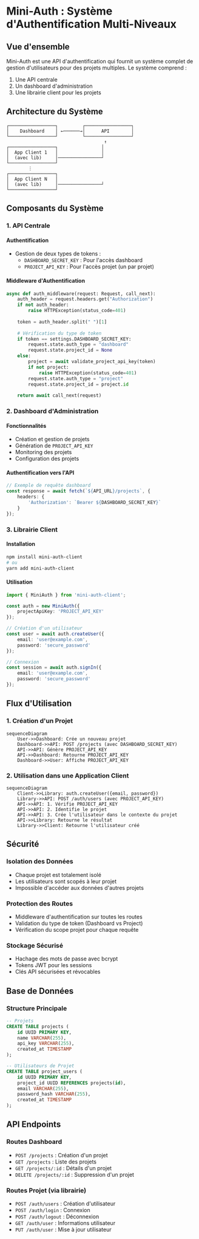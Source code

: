 # Mini-Auth : Système d'Authentification Multi-Niveaux

## Vue d'ensemble

Mini-Auth est une API d'authentification qui fournit un système complet de gestion d'utilisateurs pour des projets multiples. Le système comprend :

1. Une API centrale
2. Un dashboard d'administration
3. Une librairie client pour les projets

## Architecture du Système

```
┌─────────────────┐         ┌─────────────────┐
│    Dashboard    │ ←──────→│      API        │
└─────────────────┘         └─────────────────┘
                                    ↑
┌─────────────────┐                │
│  App Client 1   │                │
│  (avec lib)     │────────────────┘
└─────────────────┘
        ⋮
┌─────────────────┐
│  App Client N   │                
│  (avec lib)     │────────────────┘
└─────────────────┘
```

## Composants du Système

### 1. API Centrale

#### Authentification
- Gestion de deux types de tokens :
  - `DASHBOARD_SECRET_KEY` : Pour l'accès dashboard
  - `PROJECT_API_KEY` : Pour l'accès projet (un par projet)

#### Middleware d'Authentification
```python
async def auth_middleware(request: Request, call_next):
    auth_header = request.headers.get("Authorization")
    if not auth_header:
        raise HTTPException(status_code=401)
        
    token = auth_header.split(" ")[1]
    
    # Vérification du type de token
    if token == settings.DASHBOARD_SECRET_KEY:
        request.state.auth_type = "dashboard"
        request.state.project_id = None
    else:
        project = await validate_project_api_key(token)
        if not project:
            raise HTTPException(status_code=401)
        request.state.auth_type = "project"
        request.state.project_id = project.id
    
    return await call_next(request)
```

### 2. Dashboard d'Administration

#### Fonctionnalités
- Création et gestion de projets
- Génération de `PROJECT_API_KEY`
- Monitoring des projets
- Configuration des projets

#### Authentification vers l'API
```typescript
// Exemple de requête dashboard
const response = await fetch(`${API_URL}/projects`, {
    headers: {
        'Authorization': `Bearer ${DASHBOARD_SECRET_KEY}`
    }
});
```

### 3. Librairie Client

#### Installation
```bash
npm install mini-auth-client
# ou
yarn add mini-auth-client
```

#### Utilisation
```typescript
import { MiniAuth } from 'mini-auth-client';

const auth = new MiniAuth({
    projectApiKey: 'PROJECT_API_KEY'
});

// Création d'un utilisateur
const user = await auth.createUser({
    email: 'user@example.com',
    password: 'secure_password'
});

// Connexion
const session = await auth.signIn({
    email: 'user@example.com',
    password: 'secure_password'
});
```

## Flux d'Utilisation

### 1. Création d'un Projet

```mermaid
sequenceDiagram
    User->>Dashboard: Crée un nouveau projet
    Dashboard->>API: POST /projects (avec DASHBOARD_SECRET_KEY)
    API->>API: Génère PROJECT_API_KEY
    API->>Dashboard: Retourne PROJECT_API_KEY
    Dashboard->>User: Affiche PROJECT_API_KEY
```

### 2. Utilisation dans une Application Client

```mermaid
sequenceDiagram
    Client->>Library: auth.createUser({email, password})
    Library->>API: POST /auth/users (avec PROJECT_API_KEY)
    API->>API: 1. Vérifie PROJECT_API_KEY
    API->>API: 2. Identifie le projet
    API->>API: 3. Crée l'utilisateur dans le contexte du projet
    API->>Library: Retourne le résultat
    Library->>Client: Retourne l'utilisateur créé
```

## Sécurité

### Isolation des Données
- Chaque projet est totalement isolé
- Les utilisateurs sont scopés à leur projet
- Impossible d'accéder aux données d'autres projets

### Protection des Routes
- Middleware d'authentification sur toutes les routes
- Validation du type de token (Dashboard vs Project)
- Vérification du scope projet pour chaque requête

### Stockage Sécurisé
- Hachage des mots de passe avec bcrypt
- Tokens JWT pour les sessions
- Clés API sécurisées et révocables

## Base de Données

### Structure Principale
```sql
-- Projets
CREATE TABLE projects (
    id UUID PRIMARY KEY,
    name VARCHAR(255),
    api_key VARCHAR(255),
    created_at TIMESTAMP
);

-- Utilisateurs de Projet
CREATE TABLE project_users (
    id UUID PRIMARY KEY,
    project_id UUID REFERENCES projects(id),
    email VARCHAR(255),
    password_hash VARCHAR(255),
    created_at TIMESTAMP
);
```

## API Endpoints

### Routes Dashboard
- `POST /projects` : Création d'un projet
- `GET /projects` : Liste des projets
- `GET /projects/:id` : Détails d'un projet
- `DELETE /projects/:id` : Suppression d'un projet

### Routes Projet (via librairie)
- `POST /auth/users` : Création d'utilisateur
- `POST /auth/login` : Connexion
- `POST /auth/logout` : Déconnexion
- `GET /auth/user` : Informations utilisateur
- `PUT /auth/user` : Mise à jour utilisateur 